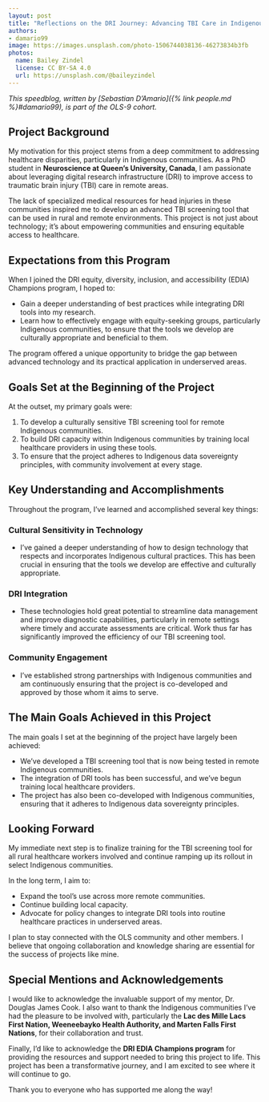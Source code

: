 ```yaml
---
layout: post
title: "Reflections on the DRI Journey: Advancing TBI Care in Indigenous Communities."
authors:
- damario99
image: https://images.unsplash.com/photo-1506744038136-46273834b3fb
photos:
  name: Bailey Zindel
  license: CC BY-SA 4.0
  url: https://unsplash.com/@baileyzindel
---
```


*This speedblog, written by [Sebastian D’Amario]({% link people.md %}#damario99), is part of the OLS-9 cohort.*

## Project Background

My motivation for this project stems from a deep commitment to addressing healthcare disparities, particularly in Indigenous communities. As a PhD student in **Neuroscience at Queen’s University, Canada**, I am passionate about leveraging digital research infrastructure (DRI) to improve access to traumatic brain injury (TBI) care in remote areas. 

The lack of specialized medical resources for head injuries in these communities inspired me to develop an advanced TBI screening tool that can be used in rural and remote environments. This project is not just about technology; it’s about empowering communities and ensuring equitable access to healthcare.

## Expectations from this Program

When I joined the DRI equity, diversity, inclusion, and accessibility (EDIA) Champions program, I hoped to:

- Gain a deeper understanding of best practices while integrating DRI tools into my research.
- Learn how to effectively engage with equity-seeking groups, particularly Indigenous communities, to ensure that the tools we develop are culturally appropriate and beneficial to them.

The program offered a unique opportunity to bridge the gap between advanced technology and its practical application in underserved areas.

## Goals Set at the Beginning of the Project

At the outset, my primary goals were:

1. To develop a culturally sensitive TBI screening tool for remote Indigenous communities.
2. To build DRI capacity within Indigenous communities by training local healthcare providers in using these tools.
3. To ensure that the project adheres to Indigenous data sovereignty principles, with community involvement at every stage.

## Key Understanding and Accomplishments

Throughout the program, I’ve learned and accomplished several key things:

### Cultural Sensitivity in Technology
- I’ve gained a deeper understanding of how to design technology that respects and incorporates Indigenous cultural practices. This has been crucial in ensuring that the tools we develop are effective and culturally appropriate.

### DRI Integration
- These technologies hold great potential to streamline data management and improve diagnostic capabilities, particularly in remote settings where timely and accurate assessments are critical. Work thus far has significantly improved the efficiency of our TBI screening tool.

### Community Engagement
- I’ve established strong partnerships with Indigenous communities and am continuously ensuring that the project is co-developed and approved by those whom it aims to serve.

## The Main Goals Achieved in this Project

The main goals I set at the beginning of the project have largely been achieved:

- We’ve developed a TBI screening tool that is now being tested in remote Indigenous communities.
- The integration of DRI tools has been successful, and we’ve begun training local healthcare providers.
- The project has also been co-developed with Indigenous communities, ensuring that it adheres to Indigenous data sovereignty principles.

## Looking Forward

My immediate next step is to finalize training for the TBI screening tool for all rural healthcare workers involved and continue ramping up its rollout in select Indigenous communities.

In the long term, I aim to:

- Expand the tool’s use across more remote communities.
- Continue building local capacity.
- Advocate for policy changes to integrate DRI tools into routine healthcare practices in underserved areas.

I plan to stay connected with the OLS community and other members. I believe that ongoing collaboration and knowledge sharing are essential for the success of projects like mine.

## Special Mentions and Acknowledgements

I would like to acknowledge the invaluable support of my mentor, Dr. Douglas James Cook. I also want to thank the Indigenous communities I’ve had the pleasure to be involved with, particularly the **Lac des Mille Lacs First Nation, Weeneebayko Health Authority, and Marten Falls First Nations**, for their collaboration and trust. 

Finally, I’d like to acknowledge the **DRI EDIA Champions program** for providing the resources and support needed to bring this project to life. This project has been a transformative journey, and I am excited to see where it will continue to go.

Thank you to everyone who has supported me along the way!
